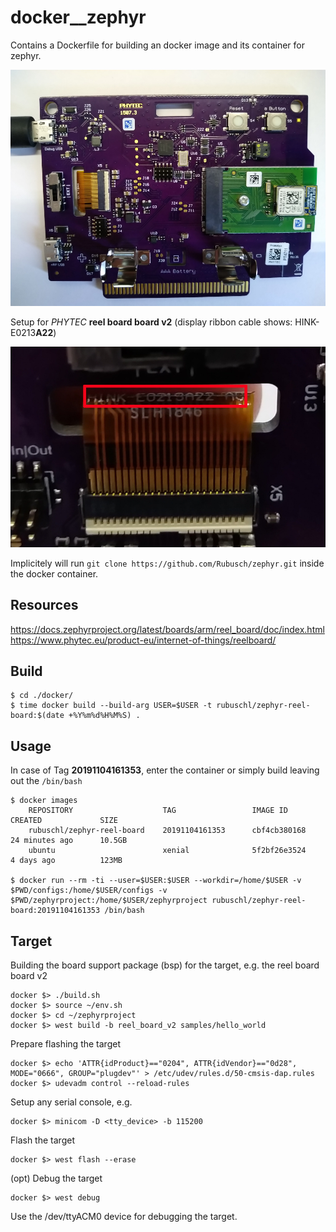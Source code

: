 # docker__zephyr

Contains a Dockerfile for building an docker image and its container for zephyr.  

![Reelboard Setup](pics/reelboard.jpg)

Setup for _PHYTEC_ **reel board board v2** (display ribbon cable shows: HINK-E0213**A22**)  

![Serial Number](pics/serialnumber.jpg)

Implicitely will run ```git clone https://github.com/Rubusch/zephyr.git``` inside the docker container.  



## Resources

https://docs.zephyrproject.org/latest/boards/arm/reel_board/doc/index.html
https://www.phytec.eu/product-eu/internet-of-things/reelboard/



## Build

```
$ cd ./docker/
$ time docker build --build-arg USER=$USER -t rubuschl/zephyr-reel-board:$(date +%Y%m%d%H%M%S) .
```


## Usage

In case of Tag **20191104161353**, enter the container or simply build leaving out the ``/bin/bash``  

```
$ docker images
    REPOSITORY                    TAG                 IMAGE ID            CREATED             SIZE
    rubuschl/zephyr-reel-board    20191104161353      cbf4cb380168        24 minutes ago      10.5GB
    ubuntu                        xenial              5f2bf26e3524        4 days ago          123MB

$ docker run --rm -ti --user=$USER:$USER --workdir=/home/$USER -v $PWD/configs:/home/$USER/configs -v $PWD/zephyrproject:/home/$USER/zephyrproject rubuschl/zephyr-reel-board:20191104161353 /bin/bash
```


## Target

Building the board support package (bsp) for the target, e.g. the reel board board v2  

```
docker $> ./build.sh
docker $> source ~/env.sh
docker $> cd ~/zephyrproject
docker $> west build -b reel_board_v2 samples/hello_world
```

Prepare flashing the target  

```
docker $> echo 'ATTR{idProduct}=="0204", ATTR{idVendor}=="0d28", MODE="0666", GROUP="plugdev"' > /etc/udev/rules.d/50-cmsis-dap.rules
docker $> udevadm control --reload-rules
```

Setup any serial console, e.g.

```
docker $> minicom -D <tty_device> -b 115200
```

Flash the target
```
docker $> west flash --erase
```

(opt) Debug the target
```
docker $> west debug
```

Use the /dev/ttyACM0 device for debugging the target.
